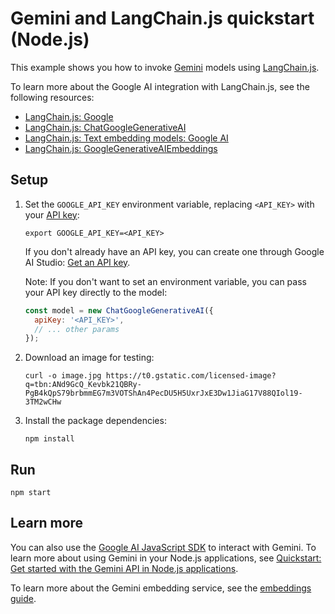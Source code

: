 # Gemini and LangChain.js quickstart (Node.js)

This example shows you how to invoke
[Gemini](https://ai.google.dev/docs/gemini_api_overview) models using
[LangChain.js](https://js.langchain.com/docs/get_started/introduction).

To learn more about the Google AI integration with LangChain.js, see the
following resources:

* [LangChain.js: Google](https://js.langchain.com/docs/integrations/platforms/google)
* [LangChain.js: ChatGoogleGenerativeAI](https://js.langchain.com/docs/integrations/chat/google_generativeai)
* [LangChain.js: Text embedding models: Google AI](https://js.langchain.com/docs/integrations/text_embedding/google_generativeai)
* [LangChain.js: GoogleGenerativeAIEmbeddings](https://api.js.langchain.com/classes/langchain_google_genai.GoogleGenerativeAIEmbeddings.html)

## Setup

1. Set the `GOOGLE_API_KEY` environment variable, replacing `<API_KEY>` with
your [API key](https://ai.google.dev/tutorials/setup):
   ```
   export GOOGLE_API_KEY=<API_KEY>
   ```
   If you don't already have an API key, you can create one through Google AI
   Studio: [Get an API key](https://makersuite.google.com/app/apikey).

   Note: If you don't want to set an environment variable, you can pass your API
   key directly to the model:

   ```javascript
   const model = new ChatGoogleGenerativeAI({
     apiKey: '<API_KEY>',
     // ... other params
   });
   ```

2. Download an image for testing:
   ```
   curl -o image.jpg https://t0.gstatic.com/licensed-image?q=tbn:ANd9GcQ_Kevbk21QBRy-PgB4kQpS79brbmmEG7m3VOTShAn4PecDU5H5UxrJxE3Dw1JiaG17V88QIol19-3TM2wCHw
   ```

3. Install the package dependencies:
   ```
   npm install
   ```

## Run

```
npm start
```

## Learn more

You can also use the
[Google AI JavaScript SDK](https://github.com/google/generative-ai-js) to
interact with Gemini. To learn more about using Gemini in your Node.js
applications, see
[Quickstart: Get started with the Gemini API in Node.js applications](https://ai.google.dev/tutorials/node_quickstart).

To learn more about the Gemini embedding service, see the
[embeddings guide](https://ai.google.dev/docs/embeddings_guide).

